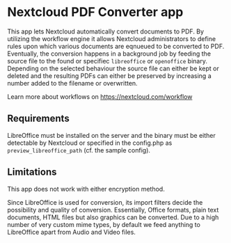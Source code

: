 # Nextcloud PDF Converter app

This app lets Nextcloud automatically convert documents to PDF. By utilizing the workflow engine it allows Nextcloud administrators to define rules upon which various documents are eqnueued to be converted to PDF. Eventually, the conversion happens in a background job by feeding the source file to the found or specifiec `libreoffice` or `openoffice` binary. Depending on the selected behaviour the source file can either be kept or deleted and the resulting PDFs can either be preserved by increasing a number added to the filename or overwritten.

Learn more about workflows on https://nextcloud.com/workflow

## Requirements

LibreOffice must be installed on the server and the binary must be either detectable by Nextcloud or specified in the config.php as `preview_libreoffice_path` (cf. the sample config).

## Limitations

This app does not work with either encryption method.

Since LibreOffice is used for conversion, its import filters decide the possibility and quality of conversion. Essentially, Office formats, plain text documents, HTML files but also graphics can be converted. Due to a high number of very custom mime types, by default we feed anything to LibreOffice apart from Audio and Video files.
